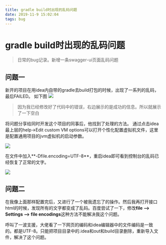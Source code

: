 ```yaml
---
title: gradle build时出现的乱码问题
date: 2019-11-9 15:02:04
tags: bug
---
```

# gradle build时出现的乱码问题
> 日常的bug记录。新增一条swagger-ui页面乱码问题

<!--more-->

## 问题一
新开的项目在用idea内自带的gradle去build打包的时候，出现了一系列的乱码，最后FAILED。
如下图
![](b2.png)

> 因为我已经修改好了代码中的错误，右边展示的是成功的信息。所以就展示了一下空白

将问题分享给同时开发这个项目的同事后，他找到了处理的方法。
通过点击idea最上层的help->Edit custom VM options可以打开个性化配置虚拟机文件，这里是配置通用项目的jvm虚拟机的启动参数。

![](b1.png)

在文件中加入**-Dfile.encoding=UTF-8**，重启idea即可看到控制台的乱码已经恢复了正常的文字。

![](b3.png)

## 问题二
在我像上面那样配置完后，又进行了一个被我遗忘了的操作。然后我再打开接口html的时候，发现所有的文字都变成了乱码。百度尝试了一下，修改**file --> Settings --> file encodings**这种方法不能解决我这个问题。

呼叫了一波支援，大佬看了一下网页的编码和idea编辑器中的文件编码是一致的。都是UTF-8。只能把项目目录中的.idea和out和build目录删除，重新导入文件，解决了这个问题。